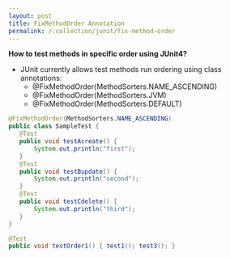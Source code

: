```yaml
---
layout: post
title: FixMethodOrder Annotation
permalink: /:collection/junit/fix-method-order
---
```


**How to test methods in specific order using JUnit4?**
- JUnit currently allows test methods run ordering using class annotations:
  * @FixMethodOrder(MethodSorters.NAME_ASCENDING)
  * @FixMethodOrder(MethodSorters.JVM)
  * @FixMethodOrder(MethodSorters.DEFAULT)
 
 ```java
@FixMethodOrder(MethodSorters.NAME_ASCENDING)
public class SampleTest {
    @Test
    public void testAcreate() {
        System.out.println("first");
    }
    @Test
    public void testBupdate() {
        System.out.println("second");
    }
    @Test
    public void testCdelete() {
        System.out.println("third");
    }
}
 ```
 ```java
 @Test
public void testOrder1() { test1(); test3(); }
```
